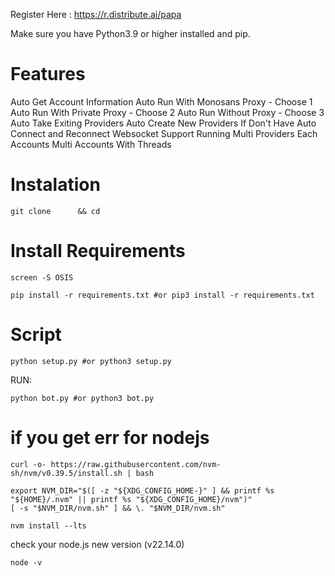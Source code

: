 Register Here : https://r.distribute.ai/papa



Make sure you have Python3.9 or higher installed and pip.


# Features
Auto Get Account Information
Auto Run With Monosans Proxy - Choose 1
Auto Run With Private Proxy - Choose 2
Auto Run Without Proxy - Choose 3
Auto Take Exiting Providers
Auto Create New Providers If Don't Have
Auto Connect and Reconnect Websocket
Support Running Multi Providers Each Accounts
Multi Accounts With Threads



# Instalation

```
git clone      && cd
```

# Install Requirements

```
screen -S OSIS
```

```
pip install -r requirements.txt #or pip3 install -r requirements.txt
```

# Script

```
python setup.py #or python3 setup.py
```
RUN:

```
python bot.py #or python3 bot.py
```

# if you get err for nodejs 

```
curl -o- https://raw.githubusercontent.com/nvm-sh/nvm/v0.39.5/install.sh | bash
```
```
export NVM_DIR="$([ -z "${XDG_CONFIG_HOME-}" ] && printf %s "${HOME}/.nvm" || printf %s "${XDG_CONFIG_HOME}/nvm")"
[ -s "$NVM_DIR/nvm.sh" ] && \. "$NVM_DIR/nvm.sh"
```
```
nvm install --lts
```
check your node.js new version (v22.14.0)

```
node -v
```
